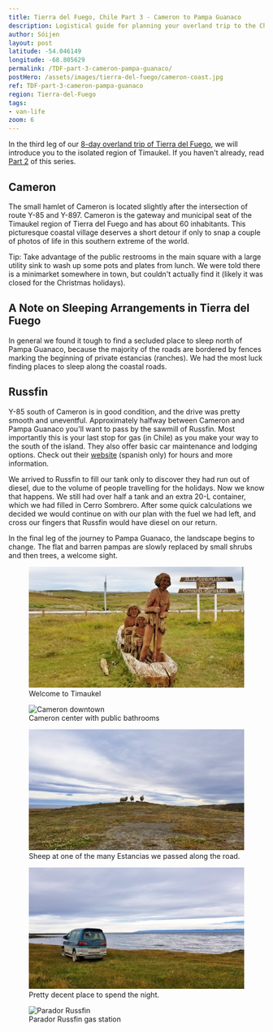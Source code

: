 ```yaml
---
title: Tierra del Fuego, Chile Part 3 - Cameron to Pampa Guanaco
description: Logistical guide for planning your overland trip to the Chilean side of Tierra del Fuego. Details of the route between Cameron and Pampa Guanaco.
author: Sóijen
layout: post
latitude: -54.046149
longitude: -68.805629
permalink: /TDF-part-3-cameron-pampa-guanaco/
postHero: /assets/images/tierra-del-fuego/cameron-coast.jpg
ref: TDF-part-3-cameron-pampa-guanaco
region: Tierra-del-Fuego
tags:
- van-life
zoom: 6
---
```

In the third leg of our <a href="/tierra-del-fuego-van-overview/">8-day overland trip of Tierra del Fuego</a>, we will introduce you to the isolated region of Timaukel. If you haven't already, read <a href="/TDF-part-2-cerro-sombrero-cameron/">Part 2</a> of this series.

<h2>Cameron</h2>
The small hamlet of Cameron is located slightly after the intersection of route Y-85 and Y-897. Cameron is the gateway and municipal seat of the Timaukel region of Tierra del Fuego and has about 60 inhabitants. This picturesque coastal village deserves a short detour if only to snap a couple of photos of life in this southern extreme of the world.

<i class="fa fa-info-circle" style="color:#FFB300"></i> Tip: Take advantage of the public restrooms in the main square with a large utility sink to wash up some pots and plates from lunch. We were told there is a minimarket somewhere in town, but couldn't actually find it (likely it was closed for the Christmas holidays).

<h2>A Note on Sleeping Arrangements in Tierra del Fuego</h2>
In general we found it tough to find a secluded place to sleep north of Pampa Guanaco, because the majority of the roads are bordered by fences marking the beginning of private estancias (ranches). We had the most luck finding places to sleep along the coastal roads.

<h2> Russfin </h2>
Y-85 south of Cameron is in good condition, and the drive was pretty smooth and uneventful. Approximately halfway between Cameron and Pampa Guanaco you'll want to pass by the sawmill of Russfin. Most importantly this is your last stop for gas (in Chile) as you make your way to the south of the island. They also offer basic car maintenance and lodging options. Check out their <a href="https://www.paradorrussfin.cl/" target="_blank">website</a> (spanish only) for hours and more information.

We arrived to Russfin to fill our tank only to discover they had run out of diesel, due to the volume of people travelling for the holidays. Now we know that happens. We still had over half a tank and an extra 20-L container, which we had filled in Cerro Sombrero. After some quick calculations we decided we would continue on with our plan with the fuel we had left, and cross our fingers that Russfin would have diesel on our return.

In the final leg of the journey to Pampa Guanaco, the landscape begins to change. The flat and barren pampas are slowly replaced by small shrubs and then trees, a welcome sight.

<figure class="figure">
  <img class="image" src="/assets/images/tierra-del-fuego/bienvenido-timaukel.jpg"
      alt="Welcome to Timaukel">
     <figcaption class="img-caption">Welcome to Timaukel</figcaption>
</figure>
<figure class="figure">
  <img class="image" src="/assets/images/tierra-del-fuego/cameron-center.jpg"
      alt="Cameron downtown">
     <figcaption class="img-caption">Cameron center with public bathrooms</figcaption>
</figure>
<figure class="figure">
  <img class="image" src="/assets/images/tierra-del-fuego/obejas.jpg"
      alt="Sheep in Tierra del Fuego">
     <figcaption class="img-caption">Sheep at one of the many Estancias we passed along the road.</figcaption>
</figure>
<figure class="figure">
  <img class="image" src="/assets/images/tierra-del-fuego/cameron-camp.jpg"
      alt="Van life near Cameron Chile">
     <figcaption class="img-caption">Pretty decent place to spend the night.</figcaption>
</figure>
<figure class="figure">
  <img class="image" src="/assets/images/tierra-del-fuego/russfin.jpg"
      alt="Parador Russfin ">
     <figcaption class="img-caption">Parador Russfin gas station</figcaption>
</figure>

